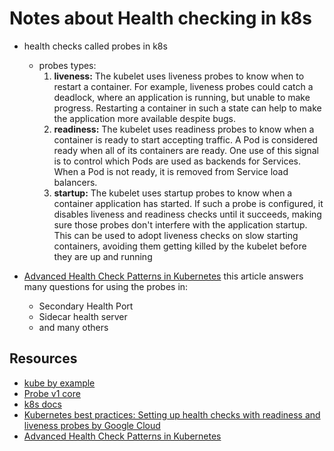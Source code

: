 # Notes about Health checking in k8s


* health checks called probes in k8s
	* probes types:
		1. **liveness:** The kubelet uses liveness probes to know when to restart a container. For example, liveness probes could catch a deadlock, where an application is running, but unable to make progress. Restarting a container in such a state can help to make the application more available despite bugs.
		2. **readiness:** The kubelet uses readiness probes to know when a container is ready to start accepting traffic. A Pod is considered ready when all of its containers are ready. One use of this signal is to control which Pods are used as backends for Services. When a Pod is not ready, it is removed from Service load balancers.
		3. **startup:** The kubelet uses startup probes to know when a container application has started. If such a probe is configured, it disables liveness and readiness checks until it succeeds, making sure those probes don't interfere with the application startup. This can be used to adopt liveness checks on slow starting containers, avoiding them getting killed by the kubelet before they are up and running

* [Advanced Health Check Patterns in Kubernetes](https://ahmet.im/blog/advanced-kubernetes-health-checks/) this article answers many questions for using the probes in:
	* Secondary Health Port
	* Sidecar health server
	* and many others







## Resources
* [kube by example](https://kubebyexample.com/en/concept/health-checks)
* [Probe v1 core](https://kubernetes.io/docs/reference/generated/kubernetes-api/v1.22/#probe-v1-core)
* [k8s docs](https://kubernetes.io/docs/tasks/configure-pod-container/configure-liveness-readiness-startup-probes/)
* [Kubernetes best practices: Setting up health checks with readiness and liveness probes by Google Cloud](https://cloud.google.com/blog/products/containers-kubernetes/kubernetes-best-practices-setting-up-health-checks-with-readiness-and-liveness-probes)
* [Advanced Health Check Patterns in Kubernetes](https://ahmet.im/blog/advanced-kubernetes-health-checks/) 
